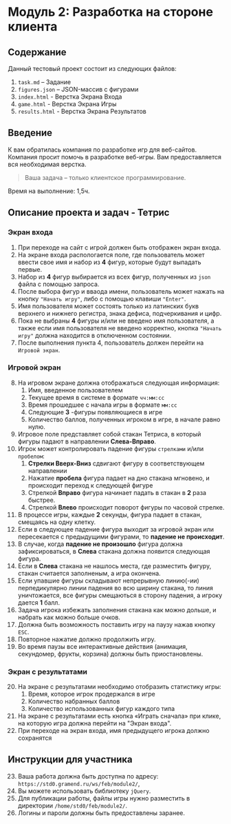 # Модуль 2: Разработка на стороне клиента

## Содержание

Данный тестовый проект состоит из следующих файлов:

1. `task.md` – Задание
2. `figures.json` – JSON-массив с фигурами
3. `index.html` - Верстка Экрана Входа
4. `game.html` - Верстка Экрана Игры
5. `results.html` - Верстка Экрана Результатов

## Введение

К вам обратилась компания по разработке игр для веб-сайтов. Компания просит помочь в разработке веб-игры. Вам предоставляется вся необходимая верстка.

> Ваша задача – только клиентское программирование.

Время на выполнение: 1,5ч.

## Описание проекта и задач - Тетрис

### Экран входа

1. При переходе на сайт с игрой должен быть отображен экран входа.
2. На экране входа распологается поле, где пользователь может ввести свое имя и набор из **4** фигур, которые будут выпадать первые.
3. Набор из **4** фигур выбирается из всех фигур, полученных из `json` файла с помощью запроса.
4. После выбора фигур и вваода имени, пользователь может нажать на кнопку `"Начать игру"`, либо с помощью клавиши `"Enter"`.
5. Имя пользователя может состоять только из латинских букв верхнего и нижнего регистра, знака дефиса, подчеркивания и цифр.
6. Пока не выбраны **4** фигуры и/или не введено имя пользователя, а также если имя пользователя не введено корректно, кнопка `"Начать игру"` должна находится в отключенном состоянии.
7. После выполнения пункта 4, пользователь должен перейти на `Игровой экран`.

### Игровой экран

8. На игровом экране должна отображаться следующая информация:
    1. Имя, введенное пользователем
    2. Текущее время в системе в формате `чч:мм:сс`
    3. Время прошедшее с начала игры в формате `мм:сс`
    4. Следующие **3** -фигуры появляющиеся в игре
    5. Количество баллов, полученных игроком в игре, в начале равно нулю.
9. Игровое поле представляет собой стакан Тетриса, в который фигуры падают в направлении **Слева-Вправо**.
10. Игрок может контролировать падение фигуры `стрелками` и/или `пробелом`:
    1. **Стрелки Вверх-Вниз** сдвигают фигуру в соответствующем направлении
    2. Нажатие **пробела** фигура падает на дно стакана мгновено, и происходит переход к следующей фигуре
    3. Стрелкой **Вправо** фигура начинает падать в стакан в **2** раза быстрее.
    4. Стрелкой **Влево** происходит поворот фигуры по часовой стрелке.
11. В процессе игры, каждые **2** секунды, фигура падает в стакан, смещаясь на одну клетку.
12. Если в следующее падение фигура выходит за игровой экран или пересекается с предыдущими фигурами, то **падение не происходит**.
13. В случае, когда **падение не произошло** фигура должна зафиксироваться, в **Слева** стакана должна появится следующая фигура.
14. Если в **Слева** стакана не нашлось места, где разместить фигуру, стакан считается заполненым, а игра окончена.
15. Если упавшие фигуры складывают непрерывную линию(-ии) перпедикулярно линии падения во всю ширину стакана, то линия уничтожается, все фигуры смещаються в сторону падения, а игроку дается **1** балл.
16. Задача игрока избежать заполнения стакана как можно дольше, и набрать как можно больше очков.
17. Должна быть возможность поставить игру на паузу нажав кнопку `ESC`.
18. Повторное нажатие должно продолжить игру.
19. Во время паузы все интерактивные действия (анимация, секундомер, фрукты, корзина) должны быть приостановлены.

### Экран с результатами

20. На экране с результатами необходимо отобразить статистику игры:
    1. Время, которое игрок продержался в игре
    2. Количество набранных баллов
    3. Количество использованных фигур каждого типа
21. На экране с результатами есть кнопка «Играть сначала» при клике, на которую игра должна перейти на "Экран входа".
22. При переходе на экран входа, имя предыдущего игрока должно сохранятся

## Инструкции для участника

23. Ваша работа должна быть доступна по адресу: `https://std0.gramend.ru/ws/feb/module2/`,
24. Вы можете использовать библиотеку `jQuery`.
25. Для публикации работы, файлы игры нужно разместить в
директории `/home/std0/feb/module2/`.
26. Логины и пароли должны быть предоставлены заранее.
